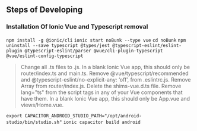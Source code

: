 ## Steps of Developing
### Installation Of Ionic Vue and Typescript removal

```npm install -g @ionic/cli```
```ionic start noBunk --type vue```
```cd noBunk```
```npm uninstall --save typescript @types/jest @typescript-eslint/eslint-plugin @typescript-eslint/parser @vue/cli-plugin-typescript @vue/eslint-config-typescript```

> Change all .ts files to .js. In a blank Ionic Vue app, this should only be router/index.ts and main.ts. Remove @vue/typescript/recommended and @typescript-eslint/no-explicit-any: ‘off’, from .eslintrc.js.
Remove Array<RouteRecordRaw> from router/index.js. Delete the shims-vue.d.ts file. Remove lang="ts" from the script tags in any of your Vue components that have them. In a blank Ionic Vue app, this should only be App.vue and views/Home.vue.

```export CAPACITOR_ANDROID_STUDIO_PATH="/opt/android-studio/bin/studio.sh"```
```ionic capacitor build android```
